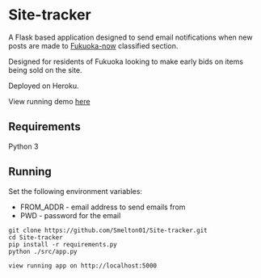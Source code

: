 # Site-tracker

A Flask based application designed to send email notifications when new posts are made to [Fukuoka-now](https://www.fukuoka-now.com/) classified section.

Designed for residents of Fukuoka looking to make early bids on items being sold on the site.

Deployed on Heroku.

View running demo [here](https://fuknowclass.herokuapp.com/)

## Requirements

Python 3

## Running

Set the following environment variables:

- FROM_ADDR - email address to send emails from
- PWD - password for the email

```
git clone https://github.com/Smelton01/Site-tracker.git
cd Site-tracker
pip install -r requirements.py
python ./src/app.py

view running app on http://localhost:5000
```
